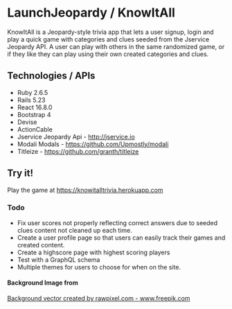 # LaunchJeopardy / KnowItAll

KnowItAll is a Jeopardy-style trivia app that lets a user signup, login and play a quick game with categories and clues seeded from the Jservice Jeopardy API. A user can play with others in the same randomized game, or if they like they can play using their own created categories and clues. 

## Technologies / APIs
* Ruby 2.6.5
* Rails 5.23
* React 16.8.0
* Bootstrap 4
* Devise
* ActionCable
* Jservice Jeopardy Api - http://jservice.io
* Modali Modals - https://github.com/Upmostly/modali
* Titleize - https://github.com/granth/titleize

## Try it!
Play the game at https://knowitalltrivia.herokuapp.com

### Todo
* Fix user scores not properly reflecting correct answers due to seeded clues content not cleaned up each time.
* Create a user profile page so that users can easily track their games and created content.
* Create a highscore page with highest scoring players
* Test with a GraphQL schema
* Multiple themes for users to choose for when on the site.


#### Background Image from
<a href="https://www.freepik.com/free-photos-vectors/background">Background vector created by rawpixel.com - www.freepik.com</a>
